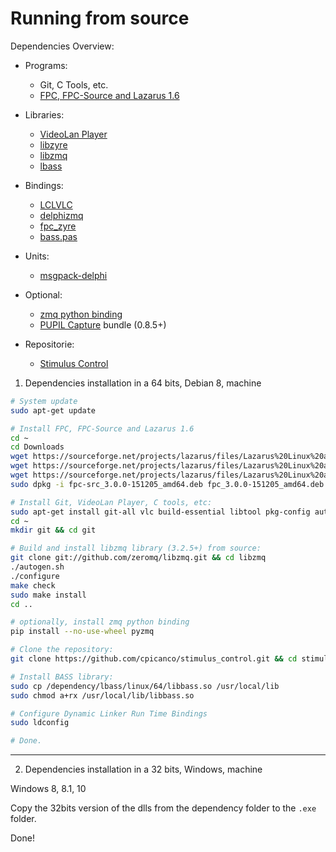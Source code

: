 
Running from source
===================

Dependencies Overview:

- Programs:
    - Git, C Tools, etc.   
    - [FPC, FPC-Source and Lazarus 1.6][lazarus-ide]

- Libraries:   
    - [VideoLan Player][videolan-player]   
    - [libzyre][zyre]
    - [libzmq][zmq]   
    - [lbass][bass]

- Bindings:
    - [LCLVLC][lazarus-ide]   
    - [delphizmq][zmq.pas]   
    - [fpc_zyre][zyre.pas]
    - [bass.pas][bass]

- Units:   
    - [msgpack-delphi][msgpack.pas]

- Optional:   
    - [zmq python binding][pyzmq]   
    - [PUPIL Capture][pupil] bundle (0.8.5+)

- Repositorie:   
    - [Stimulus Control][stimulus-control]

1. Dependencies installation in a 64 bits, Debian 8, machine

``` bash
# System update
sudo apt-get update

# Install FPC, FPC-Source and Lazarus 1.6
cd ~
cd Downloads
wget https://sourceforge.net/projects/lazarus/files/Lazarus%20Linux%20amd64%20DEB/Lazarus%201.6/fpc_3.0.0-151205_amd64.deb/download
wget https://sourceforge.net/projects/lazarus/files/Lazarus%20Linux%20amd64%20DEB/Lazarus%201.6/fpc-src_3.0.0-151205_amd64.deb/download
wget https://sourceforge.net/projects/lazarus/files/Lazarus%20Linux%20amd64%20DEB/Lazarus%201.6/lazarus_1.6-0_amd64.deb/download
sudo dpkg -i fpc-src_3.0.0-151205_amd64.deb fpc_3.0.0-151205_amd64.deb lazarus_1.6-0_amd64.deb

# Install Git, VideoLan Player, C tools, etc:
sudo apt-get install git-all vlc build-essential libtool pkg-config autotools-dev autoconf automake cmake uuid-dev
cd ~
mkdir git && cd git

# Build and install libzmq library (3.2.5+) from source:
git clone git://github.com/zeromq/libzmq.git && cd libzmq
./autogen.sh
./configure
make check
sudo make install
cd ..

# optionally, install zmq python binding
pip install --no-use-wheel pyzmq

# Clone the repository:
git clone https://github.com/cpicanco/stimulus_control.git && cd stimulus_control

# Install BASS library:
sudo cp /dependency/lbass/linux/64/libbass.so /usr/local/lib
sudo chmod a+rx /usr/local/lib/libbass.so

# Configure Dynamic Linker Run Time Bindings
sudo ldconfig

# Done.
```
___

2. Dependencies installation in a 32 bits, Windows, machine 

Windows 8, 8.1, 10
  
  Copy the 32bits version of the dlls from the dependency folder to the `.exe` folder.

  Done!

[lazarus-ide]:http://www.lazarus.freepascal.org/
[videolan-player]:http://www.videolan.org/
[zmq]:https://zeromq.org/
[pyzmq]:https://github.com/zeromq/pyzmq
[stimulus-control]:https://github.com/cpicanco/stimulus_control
[msgpack.pas]:https://github.com/cpicanco/msgpack-delphi/
[zmq.pas]:https://github.com/cpicanco/delphizmq/
[zyre]:https://github.com/zeromq/zyre
[zyre.pas]:https://github.com/cpicanco/fpc_zyre
[pupil]:https://github.com/pupil-labs/pupil
[bass]:http://www.un4seen.com/